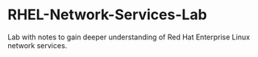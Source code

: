# RHEL-Network-Services-Lab
Lab with notes to gain deeper understanding of Red Hat Enterprise Linux network services.

